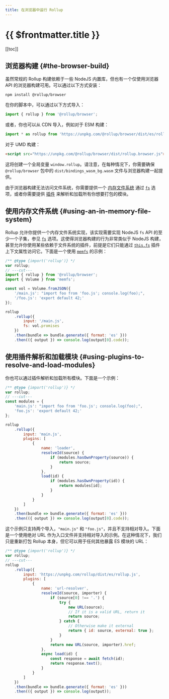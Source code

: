 ```yaml
---
title: 在浏览器中运行 Rollup
---
```


# {{ $frontmatter.title }}

[[toc]]

## 浏览器构建 {#the-browser-build}

虽然常规的 Rollup 构建依赖于一些 NodeJS 内置库，但也有一个仅使用浏览器 API 的浏览器构建可用。可以通过以下方式安装：

```shell
npm install @rollup/browser
```

在你的脚本中，可以通过以下方式导入：

```js
import { rollup } from '@rollup/browser';
```

或者，你也可以从 CDN 导入，例如对于 ESM 构建：

```js
import * as rollup from 'https://unpkg.com/@rollup/browser/dist/es/rollup.browser.js';
```

对于 UMD 构建：

```html
<script src="https://unpkg.com/@rollup/browser/dist/rollup.browser.js"></script>
```

这将创建一个全局变量 `window.rollup`。请注意，在每种情况下，你需要确保 `@rollup/browser` 包中的 `dist/bindings_wasm_bg.wasm` 文件与浏览器构建一起提供。

由于浏览器构建无法访问文件系统，你需要提供一个 [内存文件系统](#using-an-in-memory-file-system) 通过 [`fs`](../configuration-options/index.md#fs) 选项，或者你需要提供 [插件](#using-plugins-to-resolve-and-load-modules) 来解析和加载所有你想要打包的模块。

## 使用内存文件系统 {#using-an-in-memory-file-system}

Rollup 允许你提供一个内存文件系统实现，该实现需要实现 NodeJS `fs` API 的至少一个子集，参见 [`fs`](../configuration-options/index.md#fs) 选项。这使得浏览器构建的行为非常类似于 NodeJS 构建，甚至允许你使用某些依赖于文件系统的插件，前提是它们只能通过 [`this.fs`](../plugin-development/index.md#this-fs) 插件上下文属性访问它。下面是一个使用 [`memfs`](https://www.npmjs.com/package/memfs) 的示例：

```js twoslash
/** @type {import('rollup')} */
var rollup;
// ---cut---
import { rollup } from '@rollup/browser';
import { Volume } from 'memfs';

const vol = Volume.fromJSON({
	'/main.js': "import foo from 'foo.js'; console.log(foo);",
	'/foo.js': 'export default 42;'
});

rollup
	.rollup({
		input: '/main.js',
		fs: vol.promises
	})
	.then(bundle => bundle.generate({ format: 'es' }))
	.then(({ output }) => console.log(output[0].code));
```

## 使用插件解析和加载模块 {#using-plugins-to-resolve-and-load-modules}

你也可以通过插件解析和加载所有模块。下面是一个示例：

```js twoslash
/** @type {import('rollup')} */
var rollup;
// ---cut---
const modules = {
	'main.js': "import foo from 'foo.js'; console.log(foo);",
	'foo.js': 'export default 42;'
};

rollup
	.rollup({
		input: 'main.js',
		plugins: [
			{
				name: 'loader',
				resolveId(source) {
					if (modules.hasOwnProperty(source)) {
						return source;
					}
				},
				load(id) {
					if (modules.hasOwnProperty(id)) {
						return modules[id];
					}
				}
			}
		]
	})
	.then(bundle => bundle.generate({ format: 'es' }))
	.then(({ output }) => console.log(output[0].code));
```

这个示例只支持两个导入，`"main.js"` 和 `"foo.js"`，并且不支持相对导入。下面是一个使用绝对 URL 作为入口文件并支持相对导入的示例。在这种情况下，我们只是重新打包 Rollup 本身，但它可以用于任何其他暴露 ES 模块的 URL：

```js twoslash
/** @type {import('rollup')} */
var rollup;
// ---cut---
rollup
	.rollup({
		input: 'https://unpkg.com/rollup/dist/es/rollup.js',
		plugins: [
			{
				name: 'url-resolver',
				resolveId(source, importer) {
					if (source[0] !== '.') {
						try {
							new URL(source);
							// If it is a valid URL, return it
							return source;
						} catch {
							// Otherwise make it external
							return { id: source, external: true };
						}
					}
					return new URL(source, importer).href;
				},
				async load(id) {
					const response = await fetch(id);
					return response.text();
				}
			}
		]
	})
	.then(bundle => bundle.generate({ format: 'es' }))
	.then(({ output }) => console.log(output));
```
